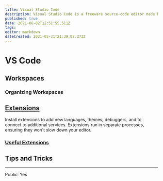 ```yaml
---
title: Visual Studio Code
description: Visual Studio Code is a freeware source-code editor made by Microsoft for Windows, Linux and macOS. Features include support for debugging, syntax highlighting, intelligent code completion, snippets, code refactoring, and embedded Git.
published: true
date: 2021-06-02T12:51:55.511Z
tags: 
editor: markdown
dateCreated: 2021-05-31T21:39:02.373Z
---
```


# VS Code

## Workspaces

### Organizing Workspaces

## [Extensions](/Development/MS/VSCode/Extensions)

Install extensions to add new languages, themes, debuggers, and to connect to additional services. Extensions run in separate processes, ensuring they won't slow down your editor.

### [Useful Extensions](/Development/MS/VSCode/Extensions)

## Tips and Tricks

----
Public: Yes